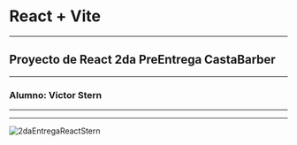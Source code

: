 # React + Vite
----
## Proyecto de React 2da PreEntrega CastaBarber
----
### Alumno: Victor Stern
----
----


![2daEntregaReactStern](https://github.com/VictorStern/PreEntrega2SternReact/assets/140998897/5a847f9b-a9f1-4f20-9679-829363a8f076)
